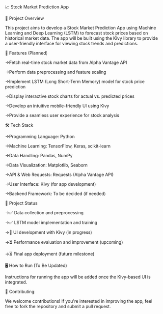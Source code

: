📈 Stock Market Prediction App

🚀 Project Overview

This project aims to develop a Stock Market Prediction App using Machine Learning and Deep Learning (LSTM) to forecast stock prices based on historical market data. The app will be built using the Kivy library to provide a user-friendly interface for viewing stock trends and predictions.

📌 Features (Planned)

->Fetch real-time stock market data from Alpha Vantage API

->Perform data preprocessing and feature scaling

->Implement LSTM (Long Short-Term Memory) model for stock price prediction

->Display interactive stock charts for actual vs. predicted prices

->Develop an intuitive mobile-friendly UI using Kivy

->Provide a seamless user experience for stock analysis

🛠️ Tech Stack

->Programming Language: Python

->Machine Learning: TensorFlow, Keras, scikit-learn

->Data Handling: Pandas, NumPy

->Data Visualization: Matplotlib, Seaborn

->API & Web Requests: Requests (Alpha Vantage API)

->User Interface: Kivy (for app development)

->Backend Framework: To be decided (if needed)

📜 Project Status

->✅ Data collection and preprocessing

->✅ LSTM model implementation and training

->🔄 UI development with Kivy (in progress)

->⏳ Performance evaluation and improvement (upcoming)

->⏳ Final app deployment (future milestone)



🖥️ How to Run (To Be Updated)

Instructions for running the app will be added once the Kivy-based UI is integrated.

🤝 Contributing

We welcome contributions! If you're interested in improving the app, feel free to fork the repository and submit a pull request.
